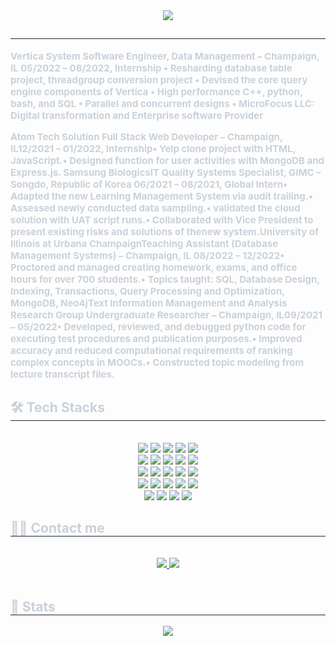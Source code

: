 <div align= "center">
    <img src="https://capsule-render.vercel.app/api?type=waving&color=gradient&height=180&text=Hyunjun%20Andrew%20Ko&animation=&fontColor=ffffff&fontSize=60" />
    </div>
    <div style="text-align: left;"> 
    <h2 style="border-bottom: 1px solid #21262d; color: #c9d1d9;">  </h2>  
    <div style="font-weight: 700; font-size: 15px; text-align: left; color: #c9d1d9;"> 
        Vertica 
        System Software Engineer, Data Management – Champaign, IL 05/2022 – 08/2022, Internship
        • Resharding database table project, threadgroup conversion project
        • Devised the core query engine components of Vertica
        • High performance C++, python, bash, and SQL
        • Parallel and concurrent designs</li>
        • MicroFocus LLC: Digital transformation and Enterprise software Provider
    
   Atom Tech Solution
        Full Stack Web Developer – Champaign, IL</li>12/2021 – 01/2022, Internship</li>• Yelp clone project with HTML, JavaScript.</li>• Designed function for user activities with MongoDB and Express.js. Samsung Biologics</li>IT Quality Systems Specialist, GIMC – Songdo, Republic of Korea 06/2021 – 08/2021, Global Intern</li>• Adapted the new Learning Management System via audit trailing.</li>• Assessed newly conducted data sampling.</li>• validated the cloud solution with UAT script runs.</li>• Collaborated with Vice President to present existing risks and solutions of the</li>new system.</li>University of Illinois at Urbana Champaign</li>Teaching Assistant (Database Management Systems) – Champaign, IL 08/2022 – 12/2022</li>• Proctored and managed creating homework, exams, and office hours for over 700 students.</li>• Topics taught: SQL, Database Design, Indexing, Transactions, Query Processing and Optimization, MongoDB, Neo4j</li>Text Information Management and Analysis Research Group Undergraduate Researcher – Champaign, IL</li>09/2021 – 05/2022</li>• Developed, reviewed, and debugged python code for executing test procedures and publication purposes.</li>• Improved accuracy and reduced computational requirements of ranking complex concepts in MOOCs.</li>• Constructed topic modeling from lecture transcript files. </div> 
    </div>
    <div style="text-align: left;">
    <h2 style="border-bottom: 1px solid #21262d; color: #c9d1d9;"> 🛠️ Tech Stacks </h2> <br> 
    <div  align= "center"> <img src="https://img.shields.io/badge/Discord-5865F2?style=for-the-badge&logo=Discord&logoColor=white">
          <img src="https://img.shields.io/badge/Docker-2496ED?style=for-the-badge&logo=Docker&logoColor=white">
          <img src="https://img.shields.io/badge/Flask-000000?style=for-the-badge&logo=Flask&logoColor=white">
          <img src="https://img.shields.io/badge/Firebase-FFCA28?style=for-the-badge&logo=Firebase&logoColor=white">
          <img src="https://img.shields.io/badge/Git-F05032?style=for-the-badge&logo=Git&logoColor=white">
          <br/><img src="https://img.shields.io/badge/Github-181717?style=for-the-badge&logo=Github&logoColor=white">
          <img src="https://img.shields.io/badge/HTML5-E34F26?style=for-the-badge&logo=HTML5&logoColor=white">
          <img src="https://img.shields.io/badge/Java-007396?style=for-the-badge&logo=Java&logoColor=white">
          <img src="https://img.shields.io/badge/Javascript-F7DF1E?style=for-the-badge&logo=Javascript&logoColor=white">
          <img src="https://img.shields.io/badge/Linux-FCC624?style=for-the-badge&logo=Linux&logoColor=white">
          <br/><img src="https://img.shields.io/badge/MariaDB-003545?style=for-the-badge&logo=MariaDB&logoColor=white">
          <img src="https://img.shields.io/badge/Matlab-0076a8?style=for-the-badge&logo=Matlab&logoColor=white">
          <img src="https://img.shields.io/badge/MySQL-4479A1?style=for-the-badge&logo=MySQL&logoColor=white">
          <img src="https://img.shields.io/badge/Node.js-339933?style=for-the-badge&logo=Node.js&logoColor=white">
          <img src="https://img.shields.io/badge/Notion-000000?style=for-the-badge&logo=Notion&logoColor=white">
          <br/><img src="https://img.shields.io/badge/Python-3776AB?style=for-the-badge&logo=Python&logoColor=white">
          <img src="https://img.shields.io/badge/React-61DAFB?style=for-the-badge&logo=React&logoColor=white">
          <img src="https://img.shields.io/badge/Spring Boot-6DB33F?style=for-the-badge&logo=Spring Boot&logoColor=white">
          <img src="https://img.shields.io/badge/MongoDB-47A248?style=for-the-badge&logo=MongoDB&logoColor=white">
          <img src="https://img.shields.io/badge/Amazon AWS-232F3E?style=for-the-badge&logo=Amazon AWS&logoColor=white">
          <br/><img src="https://img.shields.io/badge/Bootstrap-7952B3?style=for-the-badge&logo=Bootstrap&logoColor=white">
          <img src="https://img.shields.io/badge/C-A8B9CC?style=for-the-badge&logo=C&logoColor=white">
          <img src="https://img.shields.io/badge/C++-00599C?style=for-the-badge&logo=C%2B%2B&logoColor=white">
          <img src="https://img.shields.io/badge/Express-000000?style=for-the-badge&logo=Express&logoColor=white">
          </div>
    </div>
    <div style="text-align: left;">
    <h2 style="border-bottom: 1px solid #21262d; color: #c9d1d9;"> 🧑‍💻 Contact me </h2> <br> 
    <div align= "center"> <a href=mailto:hyunjun.ko1021@gmail.com> <img src="https://img.shields.io/badge/Gmail-EA4335?style=for-the-badge&logo=Gmail&logoColor=white&link=mailto:hyunjun.ko1021@gmail.com"> </a>
         <a href=junsview.com> <img src="https://img.shields.io/badge/Velog-20C997?style=for-the-badge&logo=Velog&logoColor=white&link=junsview.com"> </a>
          </div>  <br> 
    <div align= "center">  </div> 
    </div>
    <div style="text-align: left;"> 
    <h2 style="border-bottom: 1px solid #21262d; color: #c9d1d9;"> 🏅 Stats </h2> <div align= "center">  <img src="https://github-readme-stats.vercel.app/api/top-langs/?username=Hyunjun-Ko&layout=compact&bg_color=180,00000000,00ff04&title_color=ffffff&text_color=ffffff"
           /> </div> 
    </div>
    
